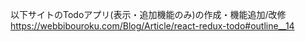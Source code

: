 以下サイトのTodoアプリ(表示・追加機能のみ)の作成・機能追加/改修
https://webbibouroku.com/Blog/Article/react-redux-todo#outline__14
